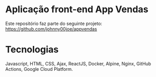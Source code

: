 # Aplicação front-end App Vendas

Este repositório faz parte do seguinte projeto: https://github.com/johnny00joe/appvendas

# Tecnologias

Javascript, HTML, CSS, Ajax, ReactJS, Docker, Alpine, Nginx, GitHub Actions, Google Cloud Platform.

